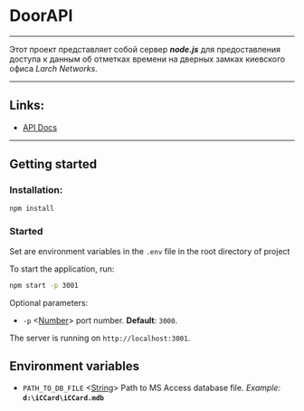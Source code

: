 # DoorAPI

---
Этот проект представляет собой сервер ***node.js*** для предоставления доступа к данным об отметках времени на дверных замках киевского офиса *Larch Networks*.

---
## Links:
- [API Docs](docs/api.md)
---

## Getting started

### Installation:
```
npm install
```

### Started

Set are environment variables in the `.env` file in the root directory of project

To start the application, run:

```bash
npm start -p 3001
```

Optional parameters:
- `-p` <[Number](https://developer.mozilla.org/en-US/docs/Web/JavaScript/Reference/Global_Objects/Number)> port number. **Default**: `3000`.

The server is running on `http://localhost:3001`.

## Environment variables

- `PATH_TO_DB_FILE` <[String](https://developer.mozilla.org/en-US/docs/Web/JavaScript/Reference/Global_Objects/String)> Path to MS Access database file. *Example:* **`d:\iCCard\iCCard.mdb`**


